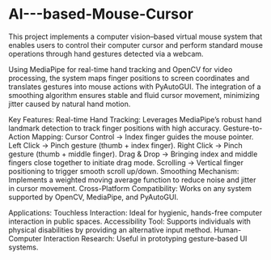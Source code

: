 # AI---based-Mouse-Cursor
This project implements a computer vision–based virtual mouse system that enables users to control their computer cursor and perform standard mouse operations through hand gestures detected via a webcam.

Using MediaPipe for real-time hand tracking and OpenCV for video processing, the system maps finger positions to screen coordinates and translates gestures into mouse actions with PyAutoGUI. The integration of a smoothing algorithm ensures stable and fluid cursor movement, minimizing jitter caused by natural hand motion.

Key Features:
Real-time Hand Tracking: Leverages MediaPipe’s robust hand landmark detection to track finger positions with high accuracy.
Gesture-to-Action Mapping:
Cursor Control → Index finger guides the mouse pointer.
Left Click → Pinch gesture (thumb + index finger).
Right Click → Pinch gesture (thumb + middle finger).
Drag & Drop → Bringing index and middle fingers close together to initiate drag mode.
Scrolling → Vertical finger positioning to trigger smooth scroll up/down.
Smoothing Mechanism: Implements a weighted moving average function to reduce noise and jitter in cursor movement.
Cross-Platform Compatibility: Works on any system supported by OpenCV, MediaPipe, and PyAutoGUI.

Applications:
Touchless Interaction: Ideal for hygienic, hands-free computer interaction in public spaces.
Accessibility Tool: Supports individuals with physical disabilities by providing an alternative input method.
Human-Computer Interaction Research: Useful in prototyping gesture-based UI systems.
